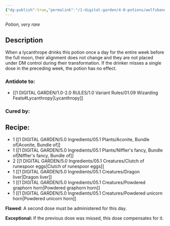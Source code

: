 ```yaml
---
{"dg-publish":true,"permalink":"/1-digital-garden/4-0-potions/wolfsbane-potion/","tags":["#potion","extracurricular","#very-rare"]}
---
```


*Potion, very rare* 

## Description

When a lycanthrope drinks this potion once a day for the entire week before the full moon, their alignment does not change and they are not placed under DM control during their transformation. If the drinker misses a single dose in the preceding week, the potion has no effect.

### Antidote to: 
- [[1 DIGITAL GARDEN/1.0-2.0 RULES/1.0 Variant Rules/01.09 Wizarding Feats#Lycanthropy\|Lycanthropy]]

### Cured by:


## Recipe:

- 1 [[1 DIGITAL GARDEN/5.0 Ingredients/05.1 Plants/Aconite, Bundle of\|Aconite, Bundle of]]
- 1 [[1 DIGITAL GARDEN/5.0 Ingredients/05.1 Plants/Niffler's fancy, Bundle of\|Niffler's fancy, Bundle of]]
- 2 [[1 DIGITAL GARDEN/5.0 Ingredients/05.1 Creatures/Clutch of runespoor eggs\|Clutch of runespoor eggs]]
- 1 [[1 DIGITAL GARDEN/5.0 Ingredients/05.1 Creatures/Dragon liver\|Dragon liver]]
- 1 [[1 DIGITAL GARDEN/5.0 Ingredients/05.1 Creatures/Powdered graphorn horn\|Powdered graphorn horn]]
- 1 [[1 DIGITAL GARDEN/5.0 Ingredients/05.1 Creatures/Powdered unicorn horn\|Powdered unicorn horn]]

**Flawed**:
A second dose must be administered for this day.

**Exceptional:** 
If the previous dose was missed, this dose compensates for it.